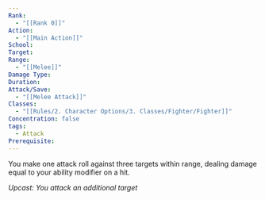 ```yaml
---
Rank:
  - "[[Rank 0]]"
Action:
  - "[[Main Action]]"
School: 
Target: 
Range:
  - "[[Melee]]"
Damage Type: 
Duration: 
Attack/Save:
  - "[[Melee Attack]]"
Classes:
  - "[[Rules/2. Character Options/3. Classes/Fighter/Fighter]]"
Concentration: false
tags:
  - Attack
Prerequisite: 
---
```

You make one attack roll against three targets within range, dealing damage equal to your ability modifier on a hit.

*Upcast: You attack an additional target*